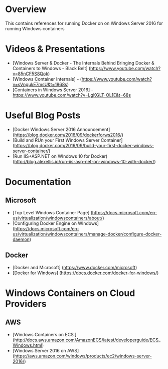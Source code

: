 # Overview

This contains references for running Docker on on Windows Server 2016 for running Windows containers

# Videos & Presentations
- [Windows Server & Docker - The Internals Behind Bringing Docker & Containers to Windows - Black Belt] (https://www.youtube.com/watch?v=85nCF5S8Qok)
- [Windows Container Internals] - (https://www.youtube.com/watch?v=sVngukE7msU&t=1868s)
- [Containers in Windows Server 2016] - https://www.youtube.com/watch?v=LgKGLT-OL1E&t=68s

# Useful Blog Posts

- [Docker Windows Server 2016 Announcement] (https://blog.docker.com/2016/09/dockerforws2016/) 
- [Build and RUn your First Windows Server Container] (https://blog.docker.com/2016/09/build-your-first-docker-windows-server-container/)
- [Run IIS+ASP.NET on WIndows 10 for Docker) (http://blog.alexellis.io/run-iis-asp-net-on-windows-10-with-docker/)

# Documentation
## Microsoft
- [Top Level Windows Container Page] (https://docs.microsoft.com/en-us/virtualization/windowscontainers/about/)
- [Configuring Docker Engine on WIndows] (https://docs.microsoft.com/en-us/virtualization/windowscontainers/manage-docker/configure-docker-daemon)

## Docker
- [Docker and Microsoft] (https://www.docker.com/microsoft)
- [Docker for Windows] (https://docs.docker.com/docker-for-windows/)

# Windows Containers on Cloud Providers
## AWS
- [Windows Containers on ECS ] (http://docs.aws.amazon.com/AmazonECS/latest/developerguide/ECS_Windows.html)
- [Windows Server 2016 on AWS] (https://aws.amazon.com/windows/products/ec2/windows-server-2016/)

